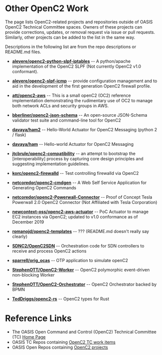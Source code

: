 # Other OpenC2 Work
The page lists OpenC2-related projects and repositories outside of OASIS OpenC2 
Technical Committee spaces. Owners of these projects can provide corrections, updates, or removal 
request via issue or pull requests. Similarly, other projects can be added to the list in the same way.

Descriptions in the following list are from the repo descriptions or README.md files.

* [**alevere/openc2-python-slpf-iptables**](https://github.com/alevere/openc2-python-slpf-iptables) -- A python/apache implementation of the OpenC2 SLPF (Not currently OpenC2 v1.0 conformant).

* [**alevere/openc2-slpf-icmp**](https://github.com/alevere/openc2-slpf-icmp) -- provide configuration management and to aid in the development of the first generation OpenC2 firewall profile.

* [**att/openc2-aws**](https://github.com/att/openc2-aws) -- This is a small openC2 (OC2) reference implementation demonstrating the rudimentary use of OC2 to manage both network ACLs and security groups in AWS.

* [**bberliner/openc2-json-schema**](https://github.com/bberliner/openc2-json-schema) -- An open-source JSON-Schema validator test suite and command-line tool for OpenC2

* [**davaya/ham2**](https://github.com/davaya/ham2) -- Hello-World Actuator for OpenC2 Messaging (python 2 / flask)

* [**davaya/ham**](https://github.com/davaya/ham) -- Hello-world Actuator for OpenC2 Messaging

* [**jtcbrule/openc2-compatibility**](https://github.com/jtcbrule/openc2-compatibility) -- an attempt to bootstrap the [interoperability] process by capturing core design principles and suggesting implementation guidelines.

* [**korc/openc2-firewalld**](https://github.com/korc/openc2-firewalld) -- Test controlling firewalld via OpenC2

* [**netcoredor/openc2-cmdgen**](https://github.com/netcoredor/openc2-cmdgen) -- A Web Self Service Application for Generating OpenC2 Commands

* [**netcoredor/openc2-Powerwall-Connector**](https://github.com/netcoredor/openc2-Powerwall-Connector) -- Proof of Concept Tesla Powerwall 2.0 OpenC2 Connector (Not Affiliated with Tesla Corporation) 

* [**newcontext-oss/openc2-aws-actuator**](https://github.com/newcontext-oss/openc2-aws-actuator) -- PoC Actuator to manage EC2 instances via OpenC2; updated to v1.0 conformance as of December 2019

* [**romanojd/openc2-templates**](https://github.com/romanojd/openc2-templates) -- ??? (README.md doesn't really say clearly)

* [**SDNC2/OpenC2SDN**](https://github.com/SDNC2/OpenC2SDN) -- Orchestration code for SDN controllers to receive and process OpenC2 actions

* [**sparrell/orig_ocas**](https://github.com/sparrell/orig_ocas) -- OTP application to simulate openC2

* [**StephenOTT/OpenC2-Worker**](https://github.com/StephenOTT/OpenC2-Worker) -- OpenC2 polymorphic event-driven non-blocking Worker

* [**StephenOTT/OpenC2-Orchestrator**](https://github.com/StephenOTT/OpenC2-Orchestrator) -- OpenC2 Orchestrator backed by BPMN

* [**TedDriggs/openc2-rs**](https://github.com/TedDriggs/openc2-rs) -- OpenC2 types for Rust

 


# Reference Links
* The OASIS Open Command and Control (OpenC2) Technical Committee (TC) [Home Page](https://www.oasis-open.org/committees/openc2)
* OASIS TC Repos containing [OpenC2 TC work items](https://github.com/oasis-tcs?utf8=%E2%9C%93&q=openc2&type=&language=)
* OASIS Open Repos containing [OpenC2 projects](https://github.com/oasis-open?utf8=%E2%9C%93&q=openc2-&type=&language=)
